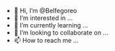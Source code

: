 - 👋 Hi, I’m @Belfegoreo
- 👀 I’m interested in ...
- 🌱 I’m currently learning ...
- 💞️ I’m looking to collaborate on ...
- 📫 How to reach me ...

<!---
Belfegoreo/Belfegoreo is a ✨ special ✨ repository because its `README.md` (this file) appears on your GitHub profile.
You can click the Preview link to take a look at your changes.
--->
